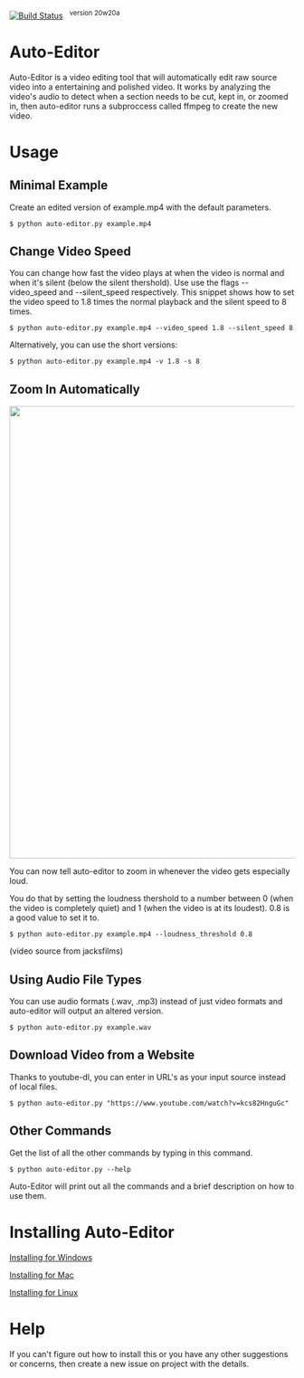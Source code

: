 [![Build Status](https://travis-ci.com/WyattBlue/auto-editor.svg?branch=master)](https://travis-ci.com/WyattBlue/auto-editor)
 &nbsp;&nbsp;<sup>version 20w20a
# Auto-Editor
Auto-Editor is a video editing tool that will automatically edit raw source video into a entertaining and polished video.
It works by analyzing the video's audio to detect when a section needs to be cut, kept in, or zoomed in, then auto-editor runs a subproccess called ffmpeg to create the new video.

# Usage
## Minimal Example

Create an edited version of example.mp4 with the default parameters.
```console
$ python auto-editor.py example.mp4
```

## Change Video Speed

You can change how fast the video plays at when the video is normal and when it's silent (below the silent thershold). Use use the flags --video_speed and --silent_speed respectively. This snippet shows how to set the video speed to 1.8 times the normal playback and the silent speed to 8 times.

```console
$ python auto-editor.py example.mp4 --video_speed 1.8 --silent_speed 8
```

Alternatively, you can use the short versions:

```console
$ python auto-editor.py example.mp4 -v 1.8 -s 8
```

## Zoom In Automatically
<p align="center">
  <img src="https://github.com/WyattBlue/auto-editor/blob/master/auto_zoom_demo.gif" width="800">
</p>

You can now tell auto-editor to zoom in whenever the video gets especially loud. 

You do that by setting the loudness thershold to a number between 0 (when the video is completely quiet) and 1 (when the video is at its loudest). 0.8 is a good value to set it to.

```console
$ python auto-editor.py example.mp4 --loudness_threshold 0.8
```

(video source from jacksfilms)

## Using Audio File Types

You can use audio formats (.wav, .mp3) instead of just video formats and auto-editor will output an altered version.

```console
$ python auto-editor.py example.wav
```

## Download Video from a Website

Thanks to youtube-dl, you can enter in URL's as your input source instead of local files.

```console
$ python auto-editor.py "https://www.youtube.com/watch?v=kcs82HnguGc"
```

## Other Commands

Get the list of all the other commands by typing in this command.

```console
$ python auto-editor.py --help
```

Auto-Editor will print out all the commands and a brief description on how to use them.


# Installing Auto-Editor
[Installing for Windows](/install_win.md)

[Installing for Mac](/install_mac.md)

[Installing for Linux](/install_lin.md)

# Help 
If you can't figure out how to install this or you have any other suggestions or concerns, then create a new issue on project with the details.
